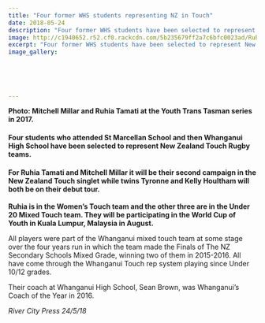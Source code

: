 ```yaml
---
title: "Four former WHS students representing NZ in Touch"
date: 2018-05-24
description: "Four former WHS students have been selected to represent NZ Touch teams..."
image: http://c1940652.r52.cf0.rackcdn.com/5b235679ff2a7c6bfc0023ad/Ruhia--Mitchell-RCP-24-may.gif
excerpt: "Four former WHS students have been selected to represent New Zealand Touch Rugby teams."
image_gallery:
    
    
    
    
    
---
```


<p><strong>Photo: Mitchell Millar and Ruhia Tamati at the Youth Trans Tasman series in 2017.</strong></p>
<h4>Four students who attended St Marcellan School and then Whanganui High School have been selected to represent New Zealand Touch Rugby teams.</h4>
<h4>For Ruhia Tamati and Mitchell Millar it will be their second campaign in the New Zealand Touch singlet while twins Tyronne and Kelly Houltham will both be on their debut tour.</h4>
<p><strong>Ruhia is in the Women&rsquo;s Touch team and the other three are in the Under 20 Mixed Touch team. They will be partici</strong><span class="text_exposed_show"><strong>pating in the World Cup of Youth in Kuala Lumpur, Malaysia in August.</strong><br /></span></p>
<p><span class="text_exposed_show">All players were part of the Whanganui mixed touch team at some stage over the four years run in which the team made the Finals of The NZ Secondary Schools Mixed Grade, winning two of them in 2015-2016. All have come through the Whanganui Touch rep system playing since Under 10/12 grades.<br /></span></p>
<p><span class="text_exposed_show">Their coach at Whanganui High School, Sean Brown, was Whanganui&rsquo;s Coach of the Year in 2016.</span></p>
<div class="text_exposed_show">
<p><em>River City Press 24/5/18</em></p>
</div>

